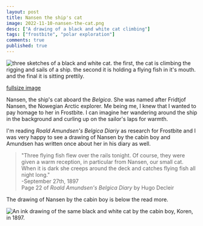 ```yaml
---
layout: post
title: Nansen the ship's cat
image: 2022-11-10-nansen-the-cat.png
desc: ["A drawing of a black and white cat climbing"]
tags: ["frostbite", "polar exploration"]
comments: true
published: true
---
```


![three sketches of a black and white cat. the first, the cat is climbing the rigging and sails of a ship. the second it is holding a flying fish in it's mouth. and the final it is sitting prettily.](http://www.icefairy.net/artlog/2022-11-10-nansen-the-cat.png)

[fullsize image](http://www.icefairy.net/artlog/2022-11-10-nansen-the-cat.png)

Nansen, the ship's cat aboard the *Belgica*. She was named after Fridtjof Nansen, the Nowegian Arctic explorer. Me being me, I knew that I wanted to pay homage to her in Frostbite. I can imagine her wandering around the ship in the background and curling up on the sailor's laps for warmth. 

I'm reading *Roald Amundsen's Belgica Diariy* as research for Frostbite and I was very happy to see a drawing of Nansen by the cabin boy and Amundsen has written once about her in his diary as well.

> "Three flying fish flew over the rails tonight. Of course, they were given a warm reception, in particular from Nansen, our small cat. When it is dark she creeps around the deck and catches flying fish all night long."  
> -September 27th, 1897  
> Page 22 of *Roald Amundsen's Belgica Diary* by Hugo Decleir

The drawing of Nansen by the cabin boy is below the read more.
<!--more-->

![An ink drawing of the same black and white cat by the cabin boy, Koren, in 1897.](https://external-content.duckduckgo.com/iu/?u=https%3A%2F%2Fnzaht.org%2Fwp-content%2Fuploads%2F2019%2F01%2Fcat56cce3867fbe48.52014248-1500x.jpg&f=1&nofb=1&ipt=30def95d65720db2b20def8cab9424947a1c5014837b541485b248846a195887&ipo=images)

